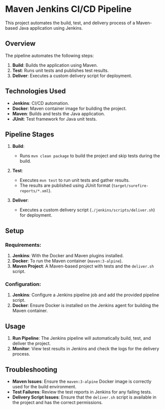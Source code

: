 # Maven Jenkins CI/CD Pipeline

This project automates the build, test, and delivery process of a Maven-based Java application using Jenkins.

## Overview

The pipeline automates the following steps:
1. **Build**: Builds the application using Maven.
2. **Test**: Runs unit tests and publishes test results.
3. **Deliver**: Executes a custom delivery script for deployment.

## Technologies Used

- **Jenkins**: CI/CD automation.
- **Docker**: Maven container image for building the project.
- **Maven**: Builds and tests the Java application.
- **JUnit**: Test framework for Java unit tests.

## Pipeline Stages

1. **Build**: 
   - Runs `mvn clean package` to build the project and skip tests during the build.
   
2. **Test**:
   - Executes `mvn test` to run unit tests and gather results.
   - The results are published using JUnit format (`target/surefire-reports/*.xml`).

3. **Deliver**:
   - Executes a custom delivery script (`./jenkins/scripts/deliver.sh`) for deployment.

## Setup

### Requirements:
1. **Jenkins**: With the Docker and Maven plugins installed.
2. **Docker**: To run the Maven container (`maven:3-alpine`).
3. **Maven Project**: A Maven-based project with tests and the `deliver.sh` script.

### Configuration:
1. **Jenkins**: Configure a Jenkins pipeline job and add the provided pipeline script.
2. **Docker**: Ensure Docker is installed on the Jenkins agent for building the Maven container.

## Usage

1. **Run Pipeline**: The Jenkins pipeline will automatically build, test, and deliver the project.
2. **Monitor**: View test results in Jenkins and check the logs for the delivery process.

## Troubleshooting

- **Maven Issues**: Ensure the `maven:3-alpine` Docker image is correctly used for the build environment.
- **Test Failures**: Review the test reports in Jenkins for any failing tests.
- **Delivery Script Issues**: Ensure that the `deliver.sh` script is available in the project and has the correct permissions.

 
